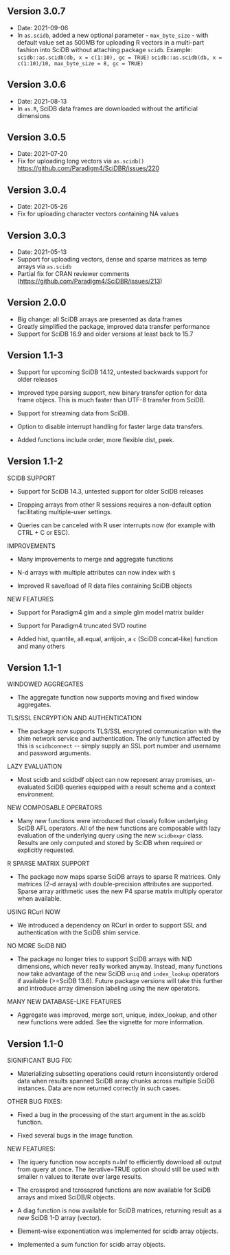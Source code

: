 ## Version 3.0.7

- Date: 2021-09-06
- In `as.scidb`, added a new optional parameter - `max_byte_size` - with default value set as 500MB
  for uploading R vectors in a multi-part fashion into SciDB without attaching package `scidb`.
  Example: 
  `scidb::as.scidb(db, x = c(1:10), gc = TRUE)`
  `scidb::as.scidb(db, x = c(1:10)/10, max_byte_size = 8, gc = TRUE)`

## Version 3.0.6

- Date: 2021-08-13
- In `as.R`, SciDB data frames are downloaded without the artificial dimensions 

## Version 3.0.5

- Date: 2021-07-20
- Fix for uploading long vectors via `as.scidb()` https://github.com/Paradigm4/SciDBR/issues/220

## Version 3.0.4

- Date: 2021-05-26
- Fix for uploading character vectors containing NA values

## Version 3.0.3

- Date: 2021-05-13
- Support for uploading vectors, dense and sparse matrices as temp arrays via `as.scidb`
- Partial fix for CRAN reviewer comments (https://github.com/Paradigm4/SciDBR/issues/213)

## Version 2.0.0

- Big change: all SciDB arrays are presented as data frames
- Greatly simplified the package, improved data transfer performance
- Support for SciDB 16.9 and older versions at least back to 15.7

## Version 1.1-3

- Support for upcoming SciDB 14.12, untested backwards support for
     older releases

- Improved type parsing support, new binary transfer option for data frame
     objecs. This is much faster than UTF-8 transfer from SciDB.

- Support for streaming data from SciDB.

- Option to disable interrupt handling for faster large data transfers.

- Added functions include order, more flexible dist, peek.

## Version 1.1-2

  SCIDB SUPPORT

 - Support for SciDB 14.3, untested support for older SciDB releases

 - Dropping arrays from other R sessions requires a non-default option
      facilitating multiple-user settings.

 - Queries can be canceled with R user interrupts now (for example with
      CTRL + C or ESC).

  IMPROVEMENTS

 - Many improvements to merge and aggregate functions

 - N-d arrays with multiple attributes can now index with `$`

 - Improved R save/load of R data files containing SciDB objects

  NEW FEATURES

 - Support for Paradigm4 glm and a simple glm model matrix builder

 - Support for Paradigm4 truncated SVD routine

 - Added hist, quantile, all.equal, antijoin, a `c` (SciDB concat-like)
      function and many others

## Version 1.1-1

  WINDOWED AGGREGATES

 - The aggregate function now supports moving and fixed window aggregates.

  TLS/SSL ENCRYPTION AND AUTHENTICATION

 - The package now supports TLS/SSL encrypted communication with the
      shim network service and authentication. The only function affected
      by this is `scidbconnect` -- simply supply an SSL port number and
      username and password arguments.

  LAZY EVALUATION

 - Most scidb and scidbdf object can now represent array promises,
      un-evaluated SciDB queries equipped with a result schema and a
      context environment.

  NEW COMPOSABLE OPERATORS

 - Many new functions were introduced that closely follow underlying SciDB
      AFL operators. All of the new functions are composable with lazy
      evaluation of the underlying query using the new `scidbexpr` class.
      Results are only computed and stored by SciDB when required or explicitly
      requested.

  R SPARSE MATRIX SUPPORT

 - The package now maps sparse SciDB arrays to sparse R matrices. Only
      matrices (2-d arrays) with double-precision attributes are supported.
      Sparse array arithmetic uses the new P4 sparse matrix multiply operator
      when available.

  USING RCurl NOW

 - We introduced a dependency on RCurl in order to support SSL and
      authentication with the SciDB shim service.

  NO MORE SciDB NID

 - The package no longer tries to support SciDB arrays with NID dimensions,
      which never really worked anyway. Instead, many functions now take
      advantage of the new SciDB `uniq` and `index_lookup` operators if
      available (>=SciDB 13.6).
      Future package versions will take this further and introduce array
      dimension labeling using the new operators.

  MANY NEW DATABASE-LIKE FEATURES

 - Aggregate was improved, merge sort, unique, index_lookup, and other new
      functions were added. See the vignette for more information.

## Version 1.1-0

  SIGNIFICANT BUG FIX:

 - Materializing subsetting operations could return inconsistently ordered data when
      results spanned SciDB array chunks across multiple SciDB instances. Data are now
      returned correctly in such cases.

  OTHER BUG FIXES:

 - Fixed a bug in the processing of the start argument in the as.scidb function.

 - Fixed several bugs in the image function.

  NEW FEATURES:

 - The iquery function now accepts n=Inf to efficiently download all output
      from query at once. The iterative=TRUE option should still be used with
      smaller n values to iterate over large results.

 - The crossprod and tcrossprod functions are now available for SciDB arrays
      and mixed SciDB/R objects.
      
 - A diag function is now available for SciDB matrices, returning result as a new
      SciDB 1-D array (vector).

 - Element-wise exponentiation was implemented for scidb array objects.

 - Implemented a sum function for scidb array objects.
